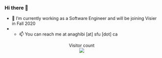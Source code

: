 ### Hi there 👋

<!--
**AmirNaghibi/AmirNaghibi** is a ✨ _special_ ✨ repository because its `README.md` (this file) appears on your GitHub profile.

Here are some ideas to get you started:

- 🔭 I’m currently working on ...
- 🌱 I’m currently learning ...
- 👯 I’m looking to collaborate on ...
- 🤔 I’m looking for help with ...
- 💬 Ask me about ...
- 📫 How to reach me: ...
- 😄 Pronouns: ...
- ⚡ Fun fact: ...
-->


- 🔭 I’m currently working as a Software Engineer and will be joining Visier in Fall 2020
- - 📫 You can reach me at anaghibi [at] sfu [dot] ca


<p align="center"> 
  Visitor count<br>
  <img src="https://profile-counter.glitch.me/sagar-viradiya/count.svg" />
</p>

